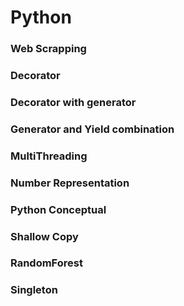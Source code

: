 # Python
### Web Scrapping 
### Decorator
### Decorator with generator
### Generator and Yield combination
### MultiThreading
### Number Representation
### Python Conceptual
### Shallow Copy
### RandomForest
### Singleton



